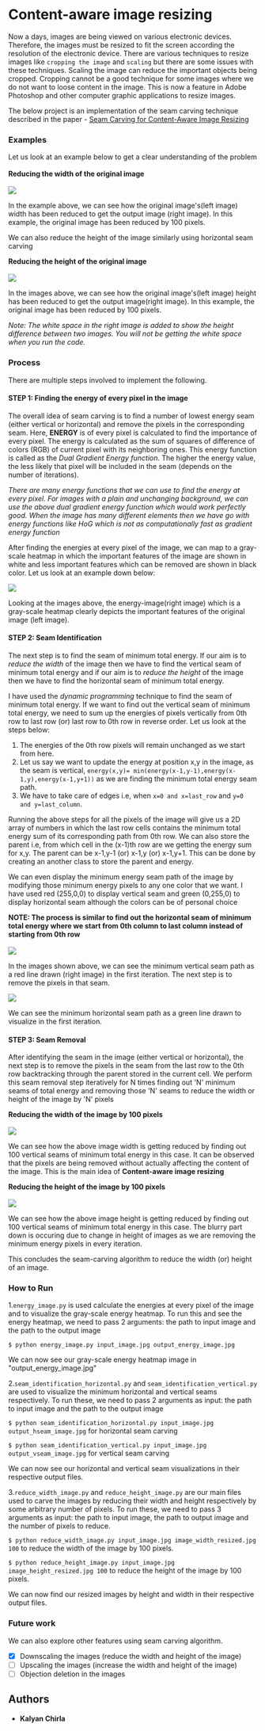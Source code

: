 # Content-aware image resizing

Now a days, images are being viewed on various electronic devices. Therefore, the images must be resized to fit the screen according the resolution of the electronic device. There are various techniques to resize images like `cropping the image` and `scaling` but there are some issues with these techniques. Scaling the image can reduce the important objects being cropped. Cropping cannot be a good technique for some images where we do not want to loose content in the image. This is now a feature in Adobe Photoshop and other computer graphic applications to resize images.

The below project is an implementation of the seam carving technique described in the paper - [Seam Carving for Content-Aware Image Resizing](http://graphics.cs.cmu.edu/courses/15-463/2012_fall/hw/proj3-seamcarving/imret.pdf)

### Examples

Let us look at an example below to get a clear understanding of the problem
<br/>
<br/>
**Reducing the width of the original image**
<br/>
<br/>
![](https://i.imgur.com/oKfEO98.jpg)

In the example above, we can see how the original image's(left image) width has been reduced to get the output image (right image). In this example, the original image has been reduced by 100 pixels.  

We can also reduce the height of the image similarly using horizontal seam carving

**Reducing the height of the original image**
<br/>
<br/>
![](https://i.imgur.com/l0VoEeB.jpg)

In the images above, we can see how the original image's(left image) height has been reduced to get the output image(right image). In this example, the original image has been reduced by 100 pixels.

*Note: The white space in the right image is added to show the height difference between two images. You will not be getting the white space when you run the code.*

### Process

There are multiple steps involved to implement the following.

#### STEP 1: Finding the energy of every pixel in the image

The overall idea of seam carving is to find a number of lowest energy seam (either vertical or horizontal) and remove the pixels in the corresponding seam. Here, **ENERGY** is of every pixel is calculated to find the importance of every pixel. The energy is calculated as the sum of squares of difference of colors (RGB) of current pixel with its neighboring ones. This energy function is called as the *Dual Gradient Energy function*. The higher the energy value, the less likely that pixel will be included in the seam (depends on the number of iterations). 

*There are many energy functions that we can use to find the energy at every pixel. For images with a plain and unchanging background, we can use the above dual gradient energy function which would work perfectly good. When the image has many different elements then we have go with energy functions like HoG which is not as computationally fast as gradient energy function*

After finding the energies at every pixel of the image, we can map to a gray-scale heatmap in which the important features of the image are shown in white and less important features which can be removed are shown in black color. Let us look at an example down below:

![](https://i.imgur.com/mZrCT31.jpg)

Looking at the images above, the energy-image(right image) which is a gray-scale heatmap clearly depicts the important features of the original image (left image). 

#### STEP 2: Seam Identification

The next step is to find the seam of minimum total energy. If our aim is to *reduce the width* of the image then we have to find the vertical seam of minimum total energy and if our aim is to *reduce the height* of the image then we have to find the horizontal seam of minimum total energy.

I have used the *dynamic programming* technique to find the seam of minimum total energy. If we want to find out the vertical seam of minimum total energy, we need to sum up the energies of pixels vertically from 0th row to last row (or) last row to 0th row in reverse order. Let us look at the steps below:
<br/>
1. The energies of the 0th row pixels will remain unchanged as we start from here.
2. Let us say we want to update the energy at position x,y in the image, as the seam is vertical, `energy(x,y)= min(energy(x-1,y-1),energy(x-1,y),energy(x-1,y+1))` as we are finding the minimum total energy seam path.
3. We have to take care of edges i.e, when `x=0 and x=last_row` and `y=0 and y=last_column`.

Running the above steps for all the pixels of the image will give us a 2D array of numbers in which the last row cells contains the minimum total energy sum of its corresponding path from 0th row. We can also store the parent i.e, from which cell in the (x-1)th row are we getting the energy sum for x,y. The parent can be x-1,y-1 (or) x-1,y (or) x-1,y+1. This can be done by creating an another class to store the parent and energy.

We can even display the minimum energy seam path of the image by modifying those minimum energy pixels to any one color that we want. I have used red (255,0,0) to display vertical seam and green (0,255,0) to display horizontal seam although the colors can be of personal choice

**NOTE: The process is similar to find out the horizontal seam of minimum total energy where we start from 0th column to last column instead of starting from 0th row**
<br/>
<br/>
![](https://i.imgur.com/jB3KSp8.jpg)

In the images shown above, we can see the minimum vertical seam path as a red line drawn (right image) in the first iteration. The next step is to remove the pixels in that seam.

![](https://i.imgur.com/tCeUE7b.png)

We can see the minimum horizontal seam path as a green line drawn to visualize in the first iteration. 

#### STEP 3: Seam Removal

After identifying the seam in the image (either vertical or horizontal), the next step is to remove the pixels in the seam from the last row to the 0th row backtracking through the parent stored in the current cell. We perform this seam removal step iteratively for N times finding out 'N' minimum seams of total energy and removing those 'N' seams to reduce the width or height of the image by 'N' pixels

**Reducing the width of the image by 100 pixels**
<br/>
<br/>
![](public_imgs/seam_vertical_gif.gif)

We can see how the above image width is getting reduced by finding out 100 vertical seams of minimum total energy in this case. It can be observed that the pixels are being removed without actually affecting the content of the image. This is the main idea of **Content-aware image resizing**

**Reducing the height of the image by 100 pixels**
<br/>
<br/>
![](public_imgs/seam_horizontal_gif.gif)

We can see how the above image height is getting reduced by finding out 100 vertical seams of minimum total energy in this case. The blurry part down is occuring due to change in height of images as we are removing the minimum energy pixels in every iteration.

This concludes the seam-carving algorithm to reduce the width (or) height of an image.

### How to Run

1.`energy_image.py` is used calculate the energies at every pixel of the image and to visualize the gray-scale energy heatmap. To run this and see the energy heatmap, we need to pass 2 arguments: the path to input image and the path to the output image

`$ python energy_image.py input_image.jpg output_energy_image.jpg`

We can now see our gray-scale energy heatmap image in "output_energy_image.jpg"

2.`seam_identification_horizontal.py` and `seam_identification_vertical.py` are used to visualize the minimum horizontal and vertical seams respectively. To run these, we need to pass 2 arguments as input: the path to input image and the path to the output image

`$ python seam_identification_horizontal.py input_image.jpg output_hseam_image.jpg` for horizontal seam carving

`$ python seam_identification_vertical.py input_image.jpg output_vseam_image.jpg` for vertical seam carving

We can now see our horizontal and vertical seam visualizations in their respective output files.

3.`reduce_width_image.py` and `reduce_height_image.py` are our main files used to carve the images by reducing their width and height respectively by some arbitrary number of pixels. To run these, we need to pass 3 arguments as input: the path to input image, the path to output image and the number of pixels to reduce.

`$ python reduce_width_image.py input_image.jpg image_width_resized.jpg 100`  to reduce the width of the image by 100 pixels.

`$ python reduce_height_image.py input_image.jpg image_height_resized.jpg 100`  to reduce the height of the image by 100 pixels.

We can now find our resized images by height and width in their respective output files.

### Future work

We can also explore other features using seam carving algorithm. 

- [x] Downscaling the images (reduce the width and height of the image) 
- [ ] Upscaling the images (increase the width and height of the image) 
- [ ] Objection deletion in the images

## Authors
* **Kalyan Chirla**



